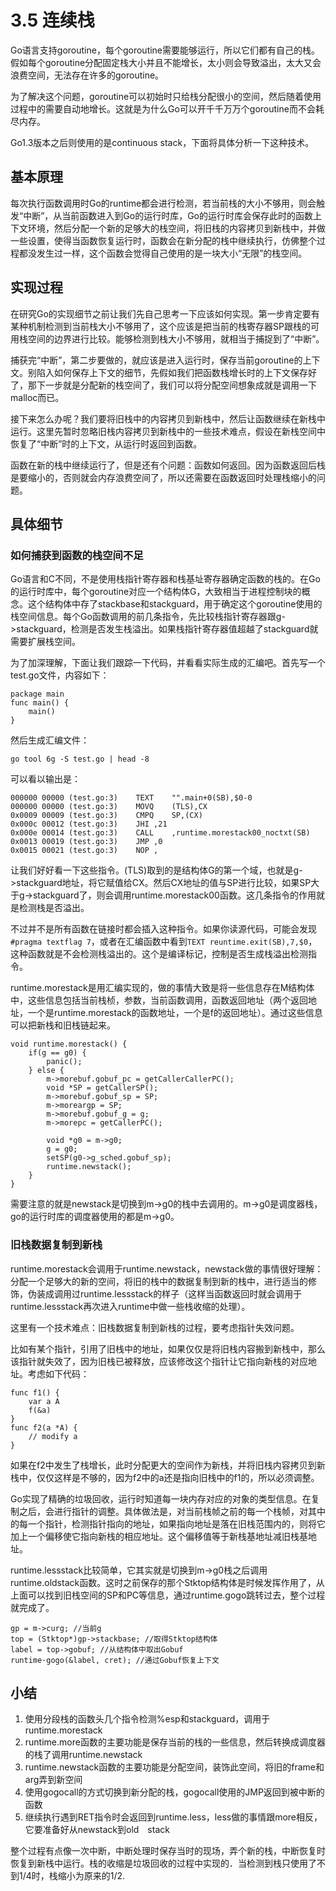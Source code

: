 # 3.5 连续栈

Go语言支持goroutine，每个goroutine需要能够运行，所以它们都有自己的栈。假如每个goroutine分配固定栈大小并且不能增长，太小则会导致溢出，太大又会浪费空间，无法存在许多的goroutine。

为了解决这个问题，goroutine可以初始时只给栈分配很小的空间，然后随着使用过程中的需要自动地增长。这就是为什么Go可以开千千万万个goroutine而不会耗尽内存。

Go1.3版本之后则使用的是continuous stack，下面将具体分析一下这种技术。

## 基本原理

每次执行函数调用时Go的runtime都会进行检测，若当前栈的大小不够用，则会触发“中断”，从当前函数进入到Go的运行时库，Go的运行时库会保存此时的函数上下文环境，然后分配一个新的足够大的栈空间，将旧栈的内容拷贝到新栈中，并做一些设置，使得当函数恢复运行时，函数会在新分配的栈中继续执行，仿佛整个过程都没发生过一样，这个函数会觉得自己使用的是一块大小“无限”的栈空间。

## 实现过程

在研究Go的实现细节之前让我们先自己思考一下应该如何实现。第一步肯定要有某种机制检测到当前栈大小不够用了，这个应该是把当前的栈寄存器SP跟栈的可用栈空间的边界进行比较。能够检测到栈大小不够用，就相当于捕捉到了“中断”。

捕获完“中断”，第二步要做的，就应该是进入运行时，保存当前goroutine的上下文。别陷入如何保存上下文的细节，先假如我们把函数栈增长时的上下文保存好了，那下一步就是分配新的栈空间了，我们可以将分配空间想象成就是调用一下malloc而已。

接下来怎么办呢？我们要将旧栈中的内容拷贝到新栈中，然后让函数继续在新栈中运行。这里先暂时忽略旧栈内容拷贝到新栈中的一些技术难点，假设在新栈空间中恢复了“中断”时的上下文，从运行时返回到函数。

函数在新的栈中继续运行了，但是还有个问题：函数如何返回。因为函数返回后栈是要缩小的，否则就会内存浪费空间了，所以还需要在函数返回时处理栈缩小的问题。

## 具体细节

### 如何捕获到函数的栈空间不足

Go语言和C不同，不是使用栈指针寄存器和栈基址寄存器确定函数的栈的。在Go的运行时库中，每个goroutine对应一个结构体G，大致相当于进程控制块的概念。这个结构体中存了stackbase和stackguard，用于确定这个goroutine使用的栈空间信息。每个Go函数调用的前几条指令，先比较栈指针寄存器跟g->stackguard，检测是否发生栈溢出。如果栈指针寄存器值超越了stackguard就需要扩展栈空间。

为了加深理解，下面让我们跟踪一下代码，并看看实际生成的汇编吧。首先写一个test.go文件，内容如下：

	package main
	func main() {
		main()
	}

然后生成汇编文件：

	go tool 6g -S test.go | head -8

可以看以输出是：

	000000 00000 (test.go:3)	TEXT	"".main+0(SB),$0-0
	000000 00000 (test.go:3)	MOVQ	(TLS),CX
	0x0009 00009 (test.go:3)	CMPQ	SP,(CX)
	0x000c 00012 (test.go:3)	JHI	,21
	0x000e 00014 (test.go:3)	CALL	,runtime.morestack00_noctxt(SB)
	0x0013 00019 (test.go:3)	JMP	,0
	0x0015 00021 (test.go:3)	NOP	,

让我们好好看一下这些指令。(TLS)取到的是结构体G的第一个域，也就是g->stackguard地址，将它赋值给CX。然后CX地址的值与SP进行比较，如果SP大于g->stackguard了，则会调用runtime.morestack00函数。这几条指令的作用就是检测栈是否溢出。

不过并不是所有函数在链接时都会插入这种指令。如果你读源代码，可能会发现`#pragma textflag 7`，或者在汇编函数中看到`TEXT reuntime.exit(SB),7,$0`，这种函数就是不会检测栈溢出的。这个是编译标记，控制是否生成栈溢出检测指令。

runtime.morestack是用汇编实现的，做的事情大致是将一些信息存在M结构体中，这些信息包括当前栈桢，参数，当前函数调用，函数返回地址（两个返回地址，一个是runtime.morestack的函数地址，一个是f的返回地址）。通过这些信息可以把新栈和旧栈链起来。


	void runtime.morestack() {
		if(g == g0) {
			panic();
		} else {
			m->morebuf.gobuf_pc = getCallerCallerPC();
			void *SP = getCallerSP();
			m->morebuf.gobuf_sp = SP;
			m->moreargp = SP;
			m->morebuf.gobuf_g = g;
			m->morepc = getCallerPC();
			
			void *g0 = m->g0;
			g = g0;
			setSP(g0->g_sched.gobuf_sp);
			runtime.newstack();
		}
	}

需要注意的就是newstack是切换到m->g0的栈中去调用的。m->g0是调度器栈，go的运行时库的调度器使用的都是m->g0。

### 旧栈数据复制到新栈

runtime.morestack会调用于runtime.newstack，newstack做的事情很好理解：分配一个足够大的新的空间，将旧的栈中的数据复制到新的栈中，进行适当的修饰，伪装成调用过runtime.lessstack的样子（这样当函数返回时就会调用于runtime.lessstack再次进入runtime中做一些栈收缩的处理）。

这里有一个技术难点：旧栈数据复制到新栈的过程，要考虑指针失效问题。

比如有某个指针，引用了旧栈中的地址，如果仅仅是将旧栈内容搬到新栈中，那么该指针就失效了，因为旧栈已被释放，应该修改这个指针让它指向新栈的对应地址。考虑如下代码：

	func f1() {
		var a A
		f(&a)
	}
	func f2(a *A) {
		// modify a
	}

如果在f2中发生了栈增长，此时分配更大的空间作为新栈，并将旧栈内容拷贝到新栈中，仅仅这样是不够的，因为f2中的a还是指向旧栈中的f1的，所以必须调整。

Go实现了精确的垃圾回收，运行时知道每一块内存对应的对象的类型信息。在复制之后，会进行指针的调整。具体做法是，对当前栈帧之前的每一个栈帧，对其中的每一个指针，检测指针指向的地址，如果指向地址是落在旧栈范围内的，则将它加上一个偏移使它指向新栈的相应地址。这个偏移值等于新栈基地址减旧栈基地址。

runtime.lessstack比较简单，它其实就是切换到m->g0栈之后调用runtime.oldstack函数。这时之前保存的那个Stktop结构体是时候发挥作用了，从上面可以找到旧栈空间的SP和PC等信息，通过runtime.gogo跳转过去，整个过程就完成了。

	gp = m->curg; //当前g
	top = (Stktop*)gp->stackbase; //取得Stktop结构体
	label = top->gobuf; //从结构体中取出Gobuf
	runtime·gogo(&label, cret); //通过Gobuf恢复上下文


## 小结

1. 使用分段栈的函数头几个指令检测%esp和stackguard，调用于runtime.morestack
2. runtime.more函数的主要功能是保存当前的栈的一些信息，然后转换成调度器的栈了调用runtime.newstack
3. runtime.newstack函数的主要功能是分配空间，装饰此空间，将旧的frame和arg弄到新空间
4. 使用gogocall的方式切换到新分配的栈，gogocall使用的JMP返回到被中断的函数
5. 继续执行遇到RET指令时会返回到runtime.less，less做的事情跟more相反，它要准备好从newstack到old　stack
  
整个过程有点像一次中断，中断处理时保存当时的现场，弄个新的栈，中断恢复时恢复到新栈中运行。栈的收缩是垃圾回收的过程中实现的．当检测到栈只使用了不到1/4时，栈缩小为原来的1/2.
